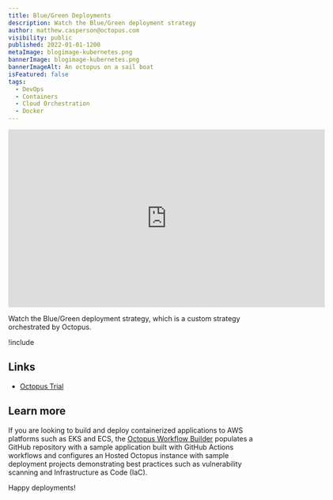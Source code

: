 ```yaml
---
title: Blue/Green Deployments
description: Watch the Blue/Green deployment strategy
author: matthew.casperson@octopus.com
visibility: public
published: 2022-01-01-1200
metaImage: blogimage-kubernetes.png
bannerImage: blogimage-kubernetes.png
bannerImageAlt: An octopus on a sail boat
isFeatured: false
tags: 
  - DevOps
  - Containers
  - Cloud Orchestration
  - Docker 
---
```


<p style="text-align:center"><iframe src="https://fast.wistia.net/embed/iframe/u394adv05a?videoFoam=true" title="10. Blue/Green Deployments Video" allow="autoplay; fullscreen" allowtransparency="true" frameborder="0" scrolling="no" class="wistia_embed" name="wistia_embed" msallowfullscreen width="640px" height="360px"></iframe></p>

Watch the Blue/Green deployment strategy, which is a custom strategy orchestrated by Octopus.

!include <k8s-training-toc>

## Links

* [Octopus Trial](https://octopus.com/start)

## Learn more

If you are looking to build and deploy containerized applications to AWS platforms such as EKS and ECS, the [Octopus Workflow Builder](https://octopusworkflowbuilder.octopus.com/#/) populates a GitHub repository with a sample application built with GitHub Actions workflows and configures an Hosted Octopus instance with sample deployment projects demonstrating best practices such as vulnerability scanning and Infrastructure as Code (IaC). 

Happy deployments! 